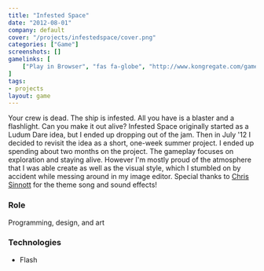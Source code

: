 ```yaml
---
title: "Infested Space"
date: "2012-08-01"
company: default
cover: "/projects/infestedspace/cover.png"
categories: ["Game"]
screenshots: []
gamelinks: [
    ["Play in Browser", "fas fa-globe", "http://www.kongregate.com/games/alexlarioza/infested-space"],
]
tags:
- projects
layout: game
---
```


Your crew is dead. The ship is infested. All you have is a blaster and a flashlight. Can you make it out alive? Infested Space originally started as a Ludum Dare idea, but I ended up dropping out of the jam. Then in July '12 I decided to revisit the idea as a short, one-week summer project. I ended up spending about two months on the project. The gameplay focuses on exploration and staying alive. However I'm mostly proud of the atmosphere that I was able create as well as the visual style, which I stumbled on by accident while messing around in my image editor. Special thanks to [Chris Sinnott](http://www.sinnottsoundworks.com/) for the theme song and sound effects!

### Role
Programming, design, and art

### Technologies
* Flash
